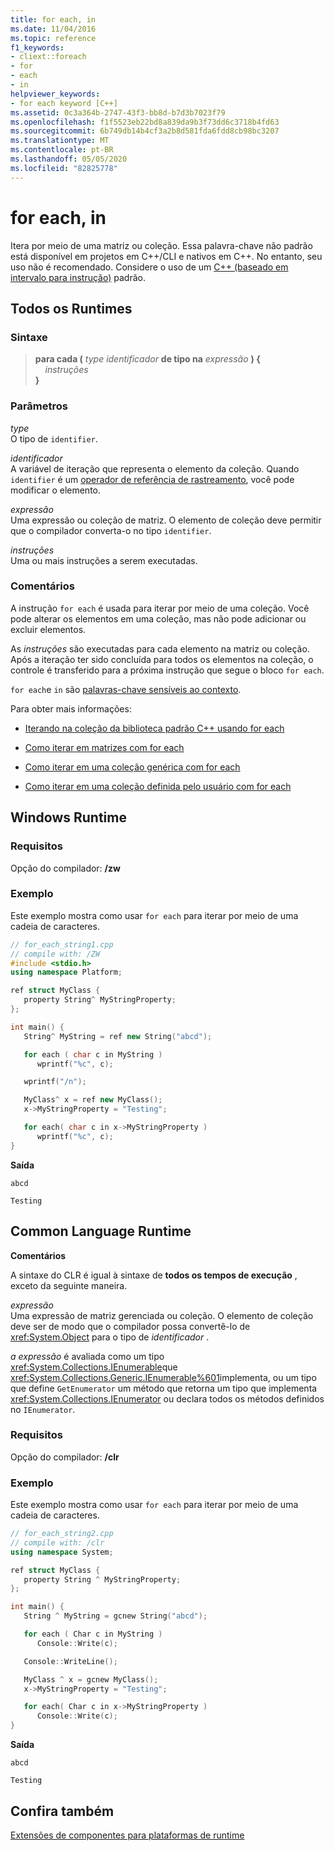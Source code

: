 ```yaml
---
title: for each, in
ms.date: 11/04/2016
ms.topic: reference
f1_keywords:
- cliext::foreach
- for
- each
- in
helpviewer_keywords:
- for each keyword [C++]
ms.assetid: 0c3a364b-2747-43f3-bb8d-b7d3b7023f79
ms.openlocfilehash: f1f5523eb22bd8a839da9b3f73dd6c3718b4fd63
ms.sourcegitcommit: 6b749db14b4cf3a2b8d581fda6fdd8cb98bc3207
ms.translationtype: MT
ms.contentlocale: pt-BR
ms.lasthandoff: 05/05/2020
ms.locfileid: "82825778"
---
```

# <a name="for-each-in"></a>for each, in

Itera por meio de uma matriz ou coleção. Essa palavra-chave não padrão está disponível em projetos em C++/CLI e nativos em C++. No entanto, seu uso não é recomendado. Considere o uso de um [C++ (baseado em intervalo para instrução)](../cpp/range-based-for-statement-cpp.md) padrão.

## <a name="all-runtimes"></a>Todos os Runtimes

### <a name="syntax"></a>Sintaxe

> **para cada (** *type* *identificador* **de tipo na** *expressão* **) {**\
> &nbsp;&nbsp;&nbsp;&nbsp;*instruções*\
> **}**

### <a name="parameters"></a>Parâmetros

*type*<br/>
O tipo de `identifier`.

*identificador*<br/>
A variável de iteração que representa o elemento da coleção.  Quando `identifier` é um [operador de referência de rastreamento](../extensions/tracking-reference-operator-cpp-component-extensions.md), você pode modificar o elemento.

*expressão*<br/>
Uma expressão ou coleção de matriz. O elemento de coleção deve permitir que o compilador converta-o no tipo `identifier`.

*instruções*<br/>
Uma ou mais instruções a serem executadas.

### <a name="remarks"></a>Comentários

A instrução `for each` é usada para iterar por meio de uma coleção. Você pode alterar os elementos em uma coleção, mas não pode adicionar ou excluir elementos.

As *instruções* são executadas para cada elemento na matriz ou coleção. Após a iteração ter sido concluída para todos os elementos na coleção, o controle é transferido para a próxima instrução que segue o bloco `for each`.

`for each`e `in` são [palavras-chave sensíveis ao contexto](../extensions/context-sensitive-keywords-cpp-component-extensions.md).

Para obter mais informações:

- [Iterando na coleção da biblioteca padrão C++ usando for each](../dotnet/iterating-over-stl-collection-by-using-for-each.md)

- [Como iterar em matrizes com for each](../dotnet/how-to-iterate-over-arrays-with-for-each.md)

- [Como iterar em uma coleção genérica com for each](../dotnet/how-to-iterate-over-a-generic-collection-with-for-each.md)

- [Como iterar em uma coleção definida pelo usuário com for each](../dotnet/how-to-iterate-over-a-user-defined-collection-with-for-each.md)

## <a name="windows-runtime"></a>Windows Runtime

### <a name="requirements"></a>Requisitos

Opção do compilador: **/zw**

### <a name="example"></a>Exemplo

Este exemplo mostra como usar `for each` para iterar por meio de uma cadeia de caracteres.

```cpp
// for_each_string1.cpp
// compile with: /ZW
#include <stdio.h>
using namespace Platform;

ref struct MyClass {
   property String^ MyStringProperty;
};

int main() {
   String^ MyString = ref new String("abcd");

   for each ( char c in MyString )
      wprintf("%c", c);

   wprintf("/n");

   MyClass^ x = ref new MyClass();
   x->MyStringProperty = "Testing";

   for each( char c in x->MyStringProperty )
      wprintf("%c", c);
}
```

**Saída**

```Output
abcd

Testing
```

## <a name="common-language-runtime"></a>Common Language Runtime

**Comentários**

A sintaxe do CLR é igual à sintaxe de **todos os tempos de execução** , exceto da seguinte maneira.

*expressão*<br/>
Uma expressão de matriz gerenciada ou coleção. O elemento de coleção deve ser de modo que o compilador possa convertê-lo de <xref:System.Object> para o tipo de *identificador* .

*a expressão* é avaliada como um tipo <xref:System.Collections.IEnumerable>que <xref:System.Collections.Generic.IEnumerable%601>implementa, ou um tipo que define `GetEnumerator` um método que retorna um tipo que implementa <xref:System.Collections.IEnumerator> ou declara todos os métodos definidos no `IEnumerator`.

### <a name="requirements"></a>Requisitos

Opção do compilador: **/clr**

### <a name="example"></a>Exemplo

Este exemplo mostra como usar `for each` para iterar por meio de uma cadeia de caracteres.

```cpp
// for_each_string2.cpp
// compile with: /clr
using namespace System;

ref struct MyClass {
   property String ^ MyStringProperty;
};

int main() {
   String ^ MyString = gcnew String("abcd");

   for each ( Char c in MyString )
      Console::Write(c);

   Console::WriteLine();

   MyClass ^ x = gcnew MyClass();
   x->MyStringProperty = "Testing";

   for each( Char c in x->MyStringProperty )
      Console::Write(c);
}
```

**Saída**

```Output
abcd

Testing
```

## <a name="see-also"></a>Confira também

[Extensões de componentes para plataformas de runtime](../extensions/component-extensions-for-runtime-platforms.md)
